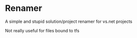 Renamer
=======

A simple and stupid solution/project renamer for vs.net projects

Not really useful for files bound to tfs

